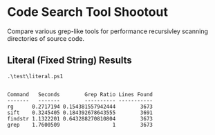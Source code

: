 # Code Search Tool Shootout
Compare various grep-like tools for performance recursivley scanning directories of source code.

## Literal (Fixed String) Results

```
.\test\literal.ps1


Command   Seconds        Grep Ratio Lines Found
-------   -------        ---------- -----------
rg      0.2717194 0.154381557942444        3673
sift    0.3245405 0.184392678643555        3691
findstr 1.1322201 0.643288270810804        3673
grep    1.7600509                 1        3673
```

